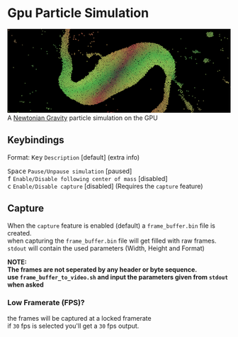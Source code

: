 # Gpu Particle Simulation

![16384 Particles preview banner](./16384_banner.png)
A [Newtonian Gravity](https://en.wikipedia.org/wiki/Newton%27s_law_of_universal_gravitation) particle simulation on the GPU  

## Keybindings

Format: <kbd>Key</kbd> `Description` [default] (extra info)  

<kbd>Space</kbd> `Pause/Unpause simulation` [paused]  
<kbd>f</kbd> `Enable/Disable following center of mass` [disabled]  
<kbd>c</kbd> `Enable/Disable capture` [disabled] (Requires the `capture` feature)  

## Capture

When the `capture` feature is enabled (default) a `frame_buffer.bin` file is created.  
when capturing the `frame_buffer.bin` file will get filled with raw frames.  
`stdout` will contain the used parameters (Width, Height and Format)  

**NOTE:  
The frames are not seperated by any header or byte sequence.  
use `frame_buffer_to_video.sh` and input the parameters given from `stdout` when asked**

### Low Framerate (FPS)?  

the frames will be captured at a locked framerate  
if `30` fps is selected you'll get a `30` fps output.
